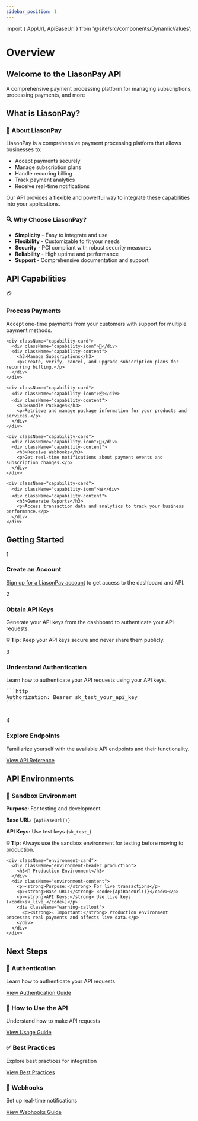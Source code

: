```yaml
---
sidebar_position: 1
---
```


import { AppUrl, ApiBaseUrl } from '@site/src/components/DynamicValues';

# Overview

<div className="explorer-header">
  <div className="explorer-header-content">
    <h2>Welcome to the LiasonPay API</h2>
    <p>A comprehensive payment processing platform for managing subscriptions, processing payments, and more</p>
  </div>
</div>

## What is LiasonPay?

<div className="features-grid">
  <div className="feature-card">
    <h3>🏢 About LiasonPay</h3>
    <p>LiasonPay is a comprehensive payment processing platform that allows businesses to:</p>
    <ul>
      <li>Accept payments securely</li>
      <li>Manage subscription plans</li>
      <li>Handle recurring billing</li>
      <li>Track payment analytics</li>
      <li>Receive real-time notifications</li>
    </ul>
    <p>Our API provides a flexible and powerful way to integrate these capabilities into your applications.</p>
  </div>

  <div className="feature-card">
    <h3>🔍 Why Choose LiasonPay?</h3>
    <ul>
      <li><strong>Simplicity</strong> - Easy to integrate and use</li>
      <li><strong>Flexibility</strong> - Customizable to fit your needs</li>
      <li><strong>Security</strong> - PCI compliant with robust security measures</li>
      <li><strong>Reliability</strong> - High uptime and performance</li>
      <li><strong>Support</strong> - Comprehensive documentation and support</li>
    </ul>
  </div>
</div>

## API Capabilities

<div className="capabilities-section">
  <div className="capabilities-grid">
    <div className="capability-card">
      <div className="capability-icon">💳</div>
      <div className="capability-content">
        <h3>Process Payments</h3>
        <p>Accept one-time payments from your customers with support for multiple payment methods.</p>
      </div>
    </div>

    <div className="capability-card">
      <div className="capability-icon">🔄</div>
      <div className="capability-content">
        <h3>Manage Subscriptions</h3>
        <p>Create, verify, cancel, and upgrade subscription plans for recurring billing.</p>
      </div>
    </div>

    <div className="capability-card">
      <div className="capability-icon">📦</div>
      <div className="capability-content">
        <h3>Handle Packages</h3>
        <p>Retrieve and manage package information for your products and services.</p>
      </div>
    </div>

    <div className="capability-card">
      <div className="capability-icon">🔔</div>
      <div className="capability-content">
        <h3>Receive Webhooks</h3>
        <p>Get real-time notifications about payment events and subscription changes.</p>
      </div>
    </div>

    <div className="capability-card">
      <div className="capability-icon">📊</div>
      <div className="capability-content">
        <h3>Generate Reports</h3>
        <p>Access transaction data and analytics to track your business performance.</p>
      </div>
    </div>

  </div>
</div>

## Getting Started

<div className="setup-steps">
  <div className="setup-step">
    <div className="step-number">1</div>
    <div className="step-content">
      <h3>Create an Account</h3>
      <p><a href={AppUrl()} target="_blank" rel="noopener noreferrer">Sign up for a LiasonPay account</a> to get access to the dashboard and API.</p>
    </div>
  </div>

  <div className="setup-step">
    <div className="step-number">2</div>
    <div className="step-content">
      <h3>Obtain API Keys</h3>
      <p>Generate your API keys from the dashboard to authenticate your API requests.</p>
      <div className="info-callout">
        <p><strong>💡 Tip:</strong> Keep your API keys secure and never share them publicly.</p>
      </div>
    </div>
  </div>

  <div className="setup-step">
    <div className="step-number">3</div>
    <div className="step-content">
      <h3>Understand Authentication</h3>
      <p>Learn how to authenticate your API requests using your API keys.</p>
      <div className="code-block-container">
        <pre className="code-block">
```http
Authorization: Bearer sk_test_your_api_key
```
        </pre>
      </div>
    </div>
  </div>

  <div className="setup-step">
    <div className="step-number">4</div>
    <div className="step-content">
      <h3>Explore Endpoints</h3>
      <p>Familiarize yourself with the available API endpoints and their functionality.</p>
      <a href="/api-reference" className="button button--secondary">View API Reference</a>
    </div>
  </div>
</div>

## API Environments

<div className="environments-section">
  <div className="environment-cards">
    <div className="environment-card">
      <div className="environment-header sandbox">
        <h3>🧪 Sandbox Environment</h3>
      </div>
      <div className="environment-content">
        <p><strong>Purpose:</strong> For testing and development</p>
        <p><strong>Base URL:</strong> <code>{ApiBaseUrl()}</code></p>
        <p><strong>API Keys:</strong> Use test keys (<code>sk_test_</code>)</p>
        <div className="info-callout">
          <p><strong>💡 Tip:</strong> Always use the sandbox environment for testing before moving to production.</p>
        </div>
      </div>
    </div>

    <div className="environment-card">
      <div className="environment-header production">
        <h3>🚀 Production Environment</h3>
      </div>
      <div className="environment-content">
        <p><strong>Purpose:</strong> For live transactions</p>
        <p><strong>Base URL:</strong> <code>{ApiBaseUrl()}</code></p>
        <p><strong>API Keys:</strong> Use live keys (<code>sk_live_</code>)</p>
        <div className="warning-callout">
          <p><strong>⚠️ Important:</strong> Production environment processes real payments and affects live data.</p>
        </div>
      </div>
    </div>

  </div>
</div>

## Next Steps

<div className="next-steps-section">
  <div className="next-step-card">
    <h3>🔐 Authentication</h3>
    <p>Learn how to authenticate your API requests</p>
    <a href="./authentication" className="button button--secondary">View Authentication Guide</a>
  </div>

  <div className="next-step-card">
    <h3>📘 How to Use the API</h3>
    <p>Understand how to make API requests</p>
    <a href="./how-to-use" className="button button--secondary">View Usage Guide</a>
  </div>

  <div className="next-step-card">
    <h3>✅ Best Practices</h3>
    <p>Explore best practices for integration</p>
    <a href="./best-practices" className="button button--secondary">View Best Practices</a>
  </div>

  <div className="next-step-card">
    <h3>🔔 Webhooks</h3>
    <p>Set up real-time notifications</p>
    <a href="./webhooks" className="button button--secondary">View Webhooks Guide</a>
  </div>
</div>
